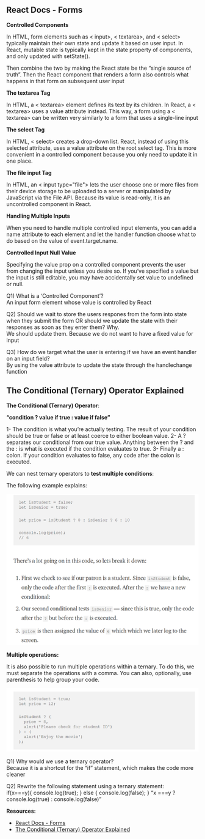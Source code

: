 ## React Docs - Forms

**Controlled Components**

In HTML, form elements such as < input>, < textarea>, and < select> typically maintain their own state and update it based on user input. In React, mutable state is typically kept in the state property of components, and only updated with setState().

Then combine the two by making the React state be the “single source of truth”. Then the React component that renders a form also controls what happens in that form on subsequent user input

**The textarea Tag**

In HTML, a < textarea> element defines its text by its children.
In React, a < textarea> uses a value attribute instead. This way, a form using a < textarea> can be written very similarly to a form that uses a single-line input

**The select Tag**

In HTML, < select> creates a drop-down list.
React, instead of using this selected attribute, uses a value attribute on the root select tag. This is more convenient in a controlled component because you only need to update it in one place.

**The file input Tag**

In HTML, an < input type="file"> lets the user choose one or more files from their device storage to be uploaded to a server or manipulated by JavaScript via the File API.
Because its value is read-only, it is an uncontrolled component in React.

**Handling Multiple Inputs**

When you need to handle multiple controlled input elements, you can add a name attribute to each element and let the handler function choose what to do based on the value of event.target.name.

**Controlled Input Null Value**

Specifying the value prop on a controlled component prevents the user from changing the input unless you desire so. If you’ve specified a value but the input is still editable, you may have accidentally set value to undefined or null.

Q1) What is a ‘Controlled Component’?<br>
An input form element whose value is controlled by React

Q2) Should we wait to store the users respones from the form into state when they submit the form OR should we update the state with their responses as soon as they enter them? Why.<br>
We should update them. Because we do not want to have a fixed value for input

Q3) How do we target what the user is entering if we have an event handler on an input field?<br>
By using the value attribute to update the state through the handlechange function




## The Conditional (Ternary) Operator Explained

**The Conditional (Ternary) Operator**:

**“condition ? value if true : value if false”**

1-	The condition is what you’re actually testing. The result of your condition should be true or false or at least coerce to either boolean value.
2-	 A ? separates our conditional from our true value. Anything between the ? and the : is what is executed if the condition evaluates to true.
3-	Finally a : colon. If your condition evaluates to false, any code after the colon is executed.


We can nest ternary operators to **test multiple conditions**:

The following example explains:

![Nested Ternary](../img-301/class04/Nested-ternary.jpg)



**Multiple operations:**

It is also possible to run multiple operations within a ternary. To do this, we must separate the operations with a comma. You can also, optionally, use parenthesis to help group your code.

![Multiple operations](../img-301/class04/Multiple-operations.jpg)

Q1) Why would we use a ternary operator?<br>
Because it is a shortcut for the “if” statement, which makes the code more cleaner 

Q2) Rewrite the following statement using a ternary statement:<br>
  if(x===y){
 console.log(true);
  } else {
 console.log(false);
  }
“x ===y ? console.log(true) : console.log(false)”



**Resources:**

 - [React Docs - Forms](https://reactjs.org/docs/forms.html)
 - [The Conditional (Ternary) Operator Explained](https://codeburst.io/javascript-the-conditional-ternary-operator-explained-cac7218beeff)

